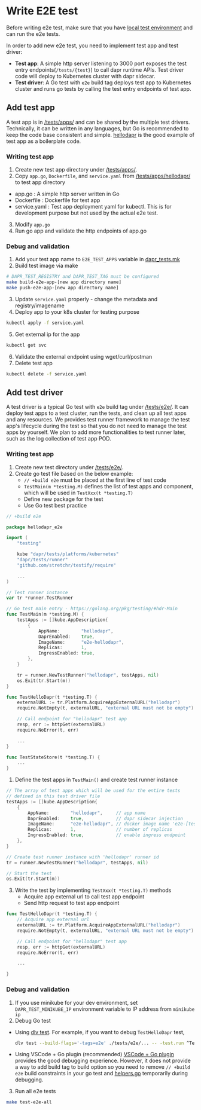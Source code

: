 # Write E2E test

Before writing e2e test, make sure that you have [local test environment](./running-e2e-test.md) and can run the e2e tests.

In order to add new e2e test, you need to implement test app and test driver:

* **Test app**: A simple http server listening to 3000 port exposes the test entry endpoints(`/tests/{test}`) to call dapr runtime APIs. Test driver code will deploy to Kubernetes cluster with dapr sidecar.
* **Test driver**: A Go test with `e2e` build tag deploys test app to Kubernetes cluster and runs go tests by calling the test entry endpoints of test app.

## Add test app

A test app is in [/tests/apps/](../apps/) and can be shared by the multiple test drivers. Technically, it can be written in any languages, but Go is recommended to keep the code base consistent and simple. [hellodapr](../apps/hellodapr/) is the good example of test app as a boilerplate code.

### Writing test app

1. Create new test app directory under [/tests/apps/](../apps).
2. Copy `app.go`, `Dockerfile`, and `service.yaml` from [/tests/apps/hellodapr/](../apps/hellodapr/) to test app directory

  - app.go : A simple http server written in Go
  - Dockerfile : Dockerfile for test app
  - service.yaml : Test app deployment yaml for kubectl. This is for development purpose but not used by the actual e2e test.

3. Modify `app.go`
4. Run go app and validate the http endpoints of app.go

### Debug and validation

1. Add your test app name to `E2E_TEST_APPS` variable in [dapr_tests.mk](../dapr_tests.mk)
2. Build test image via make
```bash
# DAPR_TEST_REGISTRY and DAPR_TEST_TAG must be configured
make build-e2e-app-[new app directory name]
make push-e2e-app-[new app directory name]
```
3. Update `service.yaml` properly - change the metadata and registry/imagename
4. Deploy app to your k8s cluster for testing purpose
```bash
kubectl apply -f service.yaml
```
5. Get external ip for the app
```bash
kubectl get svc
```
6. Validate the external endpoint using wget/curl/postman
7. Delete test app
```bash
kubectl delete -f service.yaml
```

## Add test driver

A test driver is a typical Go test with `e2e` build tag under [/tests/e2e/](../e2e/). It can deploy test apps to a test cluster, run the tests, and clean up all test apps and any resources. We provides test runner framework to manage the test app's lifecycle during the test so that you do not need to manage the test apps by yourself. We plan to add more functionalities to test runner later, such as the log collection of test app POD.

### Writing test app

1. Create new test directory under [/tests/e2e/](../e2e).
1. Create go test file based on the below example:
   - `// +build e2e` must be placed at the first line of test code
   - `TestMain(m *testing.M)` defines the list of test apps and component, which will be used in `TestXxx(t *testing.T)`
   - Define new package for the test
   - Use Go test best practice

```go
// +build e2e

package hellodapr_e2e

import (
    "testing"

    kube "dapr/tests/platforms/kubernetes"
    "dapr/tests/runner"
    "github.com/stretchr/testify/require"

    ...
)

// Test runner instance
var tr *runner.TestRunner

// Go test main entry - https://golang.org/pkg/testing/#hdr-Main
func TestMain(m *testing.M) {
    testApps := []kube.AppDescription{
        {
            AppName:        "hellodapr",
            DaprEnabled:    true,
            ImageName:      "e2e-hellodapr",
            Replicas:       1,
            IngressEnabled: true,
        },
    }

    tr = runner.NewTestRunner("hellodapr", testApps, nil)
    os.Exit(tr.Start(m))
}

func TestHelloDapr(t *testing.T) {
    externalURL := tr.Platform.AcquireAppExternalURL("hellodapr")
    require.NotEmpty(t, externalURL, "external URL must not be empty")

    // Call endpoint for "hellodapr" test app
    resp, err := httpGet(externalURL)
    require.NoError(t, err)

    ...
}

func TestStateStore(t *testing.T) {
    ...
}

```

1. Define the test apps in `TestMain()` and create test runner instance
```go
// The array of test apps which will be used for the entire tests
// defined in this test driver file
testApps := []kube.AppDescription{
    {
        AppName:        "hellodapr",     // app name
        DaprEnabled:    true,            // dapr sidecar injection
        ImageName:      "e2e-hellodapr", // docker image name 'e2e-[test app name]'
        Replicas:       1,               // number of replicas
        IngressEnabled: true,            // enable ingress endpoint
    },
}

// Create test runner instance with 'hellodapr' runner id
tr = runner.NewTestRunner("hellodapr", testApps, nil)

// Start the test
os.Exit(tr.Start(m))
```

3. Write the test by implementing `TestXxx(t *testing.T)` methods
   - Acquire app external url to call test app endpoint
   - Send http request to test app endpoint

```go
func TestHelloDapr(t *testing.T) {
    // Acquire app external url
    externalURL := tr.Platform.AcquireAppExternalURL("hellodapr")
    require.NotEmpty(t, externalURL, "external URL must not be empty")

    // Call endpoint for "hellodapr" test app
    resp, err := httpGet(externalURL)
    require.NoError(t, err)

    ...

}
```

### Debug and validation

1. If you use minikube for your dev environment, set `DAPR_TEST_MINIKUBE_IP` environment variable to IP address from `minikube ip`
2. Debug Go test
  * Using [dlv test](https://github.com/go-delve/delve/blob/master/Documentation/usage/dlv_test.md). For example, if you want to debug `TestHelloDapr` test,
    ```bash
    dlv test --build-flags='-tags=e2e' ./tests/e2e/... -- -test.run ^TestHelloDapr$
    ```
  * Using VSCode + Go plugin (recommended)
  [VSCode + Go plugin](https://github.com/Microsoft/vscode-go/wiki/Debugging-Go-code-using-VS-Code) provides the good debugging experience. However, it does not provide a way to add build tag to build option so you need to remove `// +build e2e` build constraints in your go test and [helpers.go](https://dapr/blob/53bf10569fe9a9a5f484c5c9cf5760881db9a3e4/tests/e2e/helpers.go#L1) temporarily during debugging.

3. Run all e2e tests
```bash
make test-e2e-all
```
